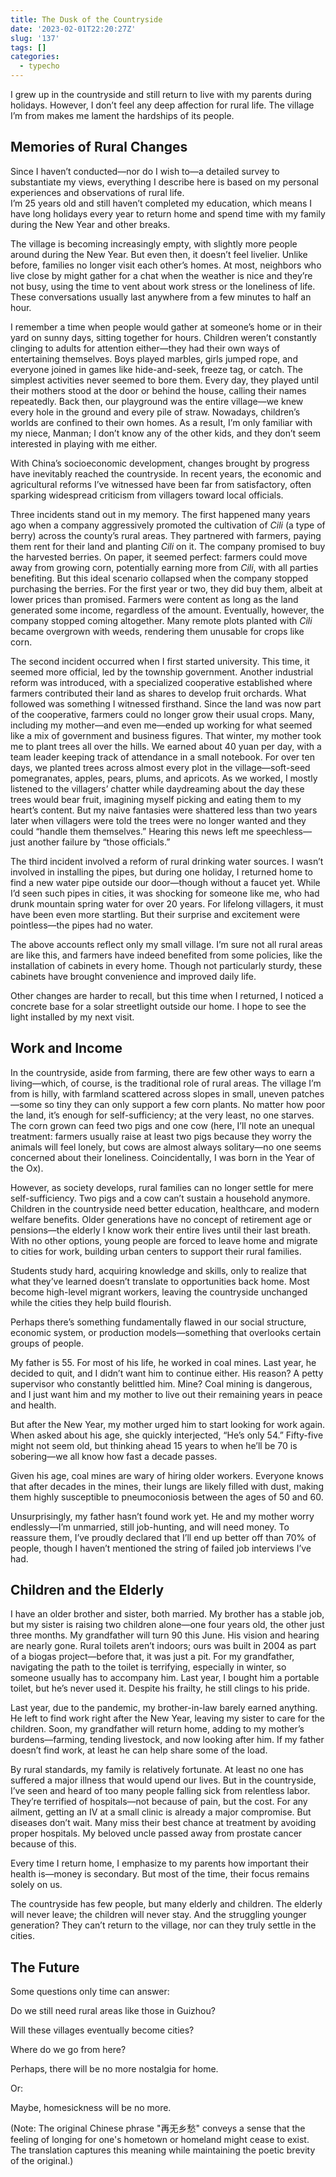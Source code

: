 ```yaml
---
title: The Dusk of the Countryside
date: '2023-02-01T22:20:27Z'
slug: '137'
tags: []
categories:
  - typecho
---
```


I grew up in the countryside and still return to live with my parents during holidays. However, I don’t feel any deep affection for rural life. The village I’m from makes me lament the hardships of its people.

## Memories of Rural Changes  

Since I haven’t conducted—nor do I wish to—a detailed survey to substantiate my views, everything I describe here is based on my personal experiences and observations of rural life.  
I’m 25 years old and still haven’t completed my education, which means I have long holidays every year to return home and spend time with my family during the New Year and other breaks.  

The village is becoming increasingly empty, with slightly more people around during the New Year. But even then, it doesn’t feel livelier. Unlike before, families no longer visit each other’s homes. At most, neighbors who live close by might gather for a chat when the weather is nice and they’re not busy, using the time to vent about work stress or the loneliness of life. These conversations usually last anywhere from a few minutes to half an hour.  

I remember a time when people would gather at someone’s home or in their yard on sunny days, sitting together for hours. Children weren’t constantly clinging to adults for attention either—they had their own ways of entertaining themselves. Boys played marbles, girls jumped rope, and everyone joined in games like hide-and-seek, freeze tag, or catch. The simplest activities never seemed to bore them. Every day, they played until their mothers stood at the door or behind the house, calling their names repeatedly. Back then, our playground was the entire village—we knew every hole in the ground and every pile of straw. Nowadays, children’s worlds are confined to their own homes. As a result, I’m only familiar with my niece, Manman; I don’t know any of the other kids, and they don’t seem interested in playing with me either.  

With China’s socioeconomic development, changes brought by progress have inevitably reached the countryside. In recent years, the economic and agricultural reforms I’ve witnessed have been far from satisfactory, often sparking widespread criticism from villagers toward local officials.  

Three incidents stand out in my memory. The first happened many years ago when a company aggressively promoted the cultivation of *Cili* (a type of berry) across the county’s rural areas. They partnered with farmers, paying them rent for their land and planting *Cili* on it. The company promised to buy the harvested berries. On paper, it seemed perfect: farmers could move away from growing corn, potentially earning more from *Cili*, with all parties benefiting. But this ideal scenario collapsed when the company stopped purchasing the berries. For the first year or two, they did buy them, albeit at lower prices than promised. Farmers were content as long as the land generated some income, regardless of the amount. Eventually, however, the company stopped coming altogether. Many remote plots planted with *Cili* became overgrown with weeds, rendering them unusable for crops like corn.  

The second incident occurred when I first started university. This time, it seemed more official, led by the township government. Another industrial reform was introduced, with a specialized cooperative established where farmers contributed their land as shares to develop fruit orchards. What followed was something I witnessed firsthand. Since the land was now part of the cooperative, farmers could no longer grow their usual crops. Many, including my mother—and even me—ended up working for what seemed like a mix of government and business figures. That winter, my mother took me to plant trees all over the hills. We earned about 40 yuan per day, with a team leader keeping track of attendance in a small notebook. For over ten days, we planted trees across almost every plot in the village—soft-seed pomegranates, apples, pears, plums, and apricots. As we worked, I mostly listened to the villagers’ chatter while daydreaming about the day these trees would bear fruit, imagining myself picking and eating them to my heart’s content. But my naive fantasies were shattered less than two years later when villagers were told the trees were no longer wanted and they could “handle them themselves.” Hearing this news left me speechless—just another failure by “those officials.”  

The third incident involved a reform of rural drinking water sources. I wasn’t involved in installing the pipes, but during one holiday, I returned home to find a new water pipe outside our door—though without a faucet yet. While I’d seen such pipes in cities, it was shocking for someone like me, who had drunk mountain spring water for over 20 years. For lifelong villagers, it must have been even more startling. But their surprise and excitement were pointless—the pipes had no water.  

The above accounts reflect only my small village. I’m sure not all rural areas are like this, and farmers have indeed benefited from some policies, like the installation of cabinets in every home. Though not particularly sturdy, these cabinets have brought convenience and improved daily life.  

Other changes are harder to recall, but this time when I returned, I noticed a concrete base for a solar streetlight outside our home. I hope to see the light installed by my next visit.  

## Work and Income  

In the countryside, aside from farming, there are few other ways to earn a living—which, of course, is the traditional role of rural areas. The village I’m from is hilly, with farmland scattered across slopes in small, uneven patches—some so tiny they can only support a few corn plants. No matter how poor the land, it’s enough for self-sufficiency; at the very least, no one starves. The corn grown can feed two pigs and one cow (here, I’ll note an unequal treatment: farmers usually raise at least two pigs because they worry the animals will feel lonely, but cows are almost always solitary—no one seems concerned about their loneliness. Coincidentally, I was born in the Year of the Ox).  

However, as society develops, rural families can no longer settle for mere self-sufficiency. Two pigs and a cow can’t sustain a household anymore. Children in the countryside need better education, healthcare, and modern welfare benefits. Older generations have no concept of retirement age or pensions—the elderly I know work their entire lives until their last breath. With no other options, young people are forced to leave home and migrate to cities for work, building urban centers to support their rural families.  

Students study hard, acquiring knowledge and skills, only to realize that what they’ve learned doesn’t translate to opportunities back home. Most become high-level migrant workers, leaving the countryside unchanged while the cities they help build flourish.  

Perhaps there’s something fundamentally flawed in our social structure, economic system, or production models—something that overlooks certain groups of people.  

My father is 55. For most of his life, he worked in coal mines. Last year, he decided to quit, and I didn’t want him to continue either. His reason? A petty supervisor who constantly belittled him. Mine? Coal mining is dangerous, and I just want him and my mother to live out their remaining years in peace and health.  

But after the New Year, my mother urged him to start looking for work again. When asked about his age, she quickly interjected, “He’s only 54.” Fifty-five might not seem old, but thinking ahead 15 years to when he’ll be 70 is sobering—we all know how fast a decade passes.  

Given his age, coal mines are wary of hiring older workers. Everyone knows that after decades in the mines, their lungs are likely filled with dust, making them highly susceptible to pneumoconiosis between the ages of 50 and 60.  

Unsurprisingly, my father hasn’t found work yet. He and my mother worry endlessly—I’m unmarried, still job-hunting, and will need money. To reassure them, I’ve proudly declared that I’ll end up better off than 70% of people, though I haven’t mentioned the string of failed job interviews I’ve had.  

## Children and the Elderly  

I have an older brother and sister, both married. My brother has a stable job, but my sister is raising two children alone—one four years old, the other just three months. My grandfather will turn 90 this June. His vision and hearing are nearly gone. Rural toilets aren’t indoors; ours was built in 2004 as part of a biogas project—before that, it was just a pit. For my grandfather, navigating the path to the toilet is terrifying, especially in winter, so someone usually has to accompany him. Last year, I bought him a portable toilet, but he’s never used it. Despite his frailty, he still clings to his pride.  

Last year, due to the pandemic, my brother-in-law barely earned anything. He left to find work right after the New Year, leaving my sister to care for the children. Soon, my grandfather will return home, adding to my mother’s burdens—farming, tending livestock, and now looking after him. If my father doesn’t find work, at least he can help share some of the load.  

By rural standards, my family is relatively fortunate. At least no one has suffered a major illness that would upend our lives. But in the countryside, I’ve seen and heard of too many people falling sick from relentless labor. They’re terrified of hospitals—not because of pain, but the cost. For any ailment, getting an IV at a small clinic is already a major compromise. But diseases don’t wait. Many miss their best chance at treatment by avoiding proper hospitals. My beloved uncle passed away from prostate cancer because of this.  

Every time I return home, I emphasize to my parents how important their health is—money is secondary. But most of the time, their focus remains solely on us.  

The countryside has few people, but many elderly and children. The elderly will never leave; the children will never stay. And the struggling younger generation? They can’t return to the village, nor can they truly settle in the cities.  

## The Future  

Some questions only time can answer:  

Do we still need rural areas like those in Guizhou?  

Will these villages eventually become cities?  

Where do we go from here?

Perhaps, there will be no more nostalgia for home.  

Or:  

Maybe, homesickness will be no more.  

(Note: The original Chinese phrase "再无乡愁" conveys a sense that the feeling of longing for one's hometown or homeland might cease to exist. The translation captures this meaning while maintaining the poetic brevity of the original.)
